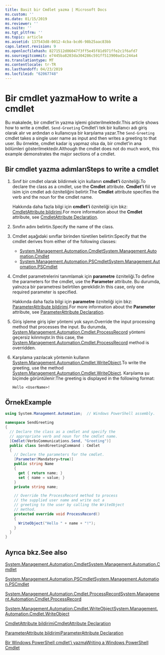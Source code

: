 ```yaml
---
title: Basit bir Cmdlet yazma | Microsoft Docs
ms.custom: ''
ms.date: 01/15/2019
ms.reviewer: ''
ms.suite: ''
ms.tgt_pltfrm: ''
ms.topic: article
ms.assetid: 137543d8-0012-4cba-bcd6-98b25aac83bb
caps.latest.revision: 9
ms.openlocfilehash: 8271512d06047f3ff5e45f81d971ffe2c1f6afd7
ms.sourcegitcommit: e7445ba8203da304286c591ff513900ad1c244a4
ms.translationtype: MT
ms.contentlocale: tr-TR
ms.lasthandoff: 04/23/2019
ms.locfileid: "62067748"
---
```

# <a name="how-to-write-a-cmdlet"></a><span data-ttu-id="5c61a-102">Bir cmdlet yazma</span><span class="sxs-lookup"><span data-stu-id="5c61a-102">How to write a cmdlet</span></span>

<span data-ttu-id="5c61a-103">Bu makalede, bir cmdlet'in yazma işlemi gösterilmektedir.</span><span class="sxs-lookup"><span data-stu-id="5c61a-103">This article shows how to write a cmdlet.</span></span> <span data-ttu-id="5c61a-104">`Send-Greeting` Cmdlet'i tek bir kullanıcı adı giriş olarak alır ve ardından o kullanıcıya bir karşılama yazar.</span><span class="sxs-lookup"><span data-stu-id="5c61a-104">The `Send-Greeting` cmdlet takes a single user name as input and then writes a greeting to that user.</span></span> <span data-ttu-id="5c61a-105">Bu örnekte, cmdlet kadar iş yapmaz olsa da, bir cmdlet'in ana bölümleri gösterilmektedir.</span><span class="sxs-lookup"><span data-stu-id="5c61a-105">Although the cmdlet does not do much work, this example demonstrates the major sections of a cmdlet.</span></span>

## <a name="steps-to-write-a-cmdlet"></a><span data-ttu-id="5c61a-106">Bir cmdlet yazma adımları</span><span class="sxs-lookup"><span data-stu-id="5c61a-106">Steps to write a cmdlet</span></span>

1. <span data-ttu-id="5c61a-107">Sınıf bir cmdlet olarak bildirmek için kullanın **cmdlet'i** özniteliği.</span><span class="sxs-lookup"><span data-stu-id="5c61a-107">To declare the class as a cmdlet, use the **Cmdlet** attribute.</span></span> <span data-ttu-id="5c61a-108">**Cmdlet'i** fiil ve isim için cmdlet adı özniteliğini belirtir.</span><span class="sxs-lookup"><span data-stu-id="5c61a-108">The **Cmdlet** attribute specifies the verb and the noun for the cmdlet name.</span></span>

   <span data-ttu-id="5c61a-109">Hakkında daha fazla bilgi için **cmdlet'i** özniteliği için bkz: [CmdletAttribute bildirimi](cmdlet-attribute-declaration.md).</span><span class="sxs-lookup"><span data-stu-id="5c61a-109">For more information about the **Cmdlet** attribute, see [CmdletAttribute Declaration](cmdlet-attribute-declaration.md).</span></span>

2. <span data-ttu-id="5c61a-110">Sınıfın adını belirtin.</span><span class="sxs-lookup"><span data-stu-id="5c61a-110">Specify the name of the class.</span></span>

3. <span data-ttu-id="5c61a-111">Cmdlet aşağıdaki sınıflar birinden türetilen belirtin:</span><span class="sxs-lookup"><span data-stu-id="5c61a-111">Specify that the cmdlet derives from either of the following classes:</span></span>

   * [<span data-ttu-id="5c61a-112">System.Management.Automation.Cmdlet</span><span class="sxs-lookup"><span data-stu-id="5c61a-112">System.Management.Automation.Cmdlet</span></span>](/dotnet/api/System.Management.Automation.Cmdlet)
   * [<span data-ttu-id="5c61a-113">System.Management.Automation.PSCmdlet</span><span class="sxs-lookup"><span data-stu-id="5c61a-113">System.Management.Automation.PSCmdlet</span></span>](/dotnet/api/System.Management.Automation.PSCmdlet)

4. <span data-ttu-id="5c61a-114">Cmdlet parametrelerini tanımlamak için **parametre** özniteliği.</span><span class="sxs-lookup"><span data-stu-id="5c61a-114">To define the parameters for the cmdlet, use the **Parameter** attribute.</span></span> <span data-ttu-id="5c61a-115">Bu durumda, yalnızca bir parametresi belirtilen gereklidir.</span><span class="sxs-lookup"><span data-stu-id="5c61a-115">In this case, only one required parameter is specified.</span></span>

   <span data-ttu-id="5c61a-116">Hakkında daha fazla bilgi için **parametre** özniteliği için bkz: [ParameterAttribute bildirimi](parameter-attribute-declaration.md).</span><span class="sxs-lookup"><span data-stu-id="5c61a-116">For more information about the **Parameter** attribute, see [ParameterAttribute Declaration](parameter-attribute-declaration.md).</span></span>

5. <span data-ttu-id="5c61a-117">Giriş işleme giriş işler yöntemi yok sayın.</span><span class="sxs-lookup"><span data-stu-id="5c61a-117">Override the input processing method that processes the input.</span></span> <span data-ttu-id="5c61a-118">Bu durumda, [System.Management.Automation.Cmdlet.ProcessRecord](/dotnet/api/System.Management.Automation.Cmdlet.ProcessRecord) yöntemi geçersiz kılınmıştır.</span><span class="sxs-lookup"><span data-stu-id="5c61a-118">In this case, the [System.Management.Automation.Cmdlet.ProcessRecord](/dotnet/api/System.Management.Automation.Cmdlet.ProcessRecord) method is overridden.</span></span>

6. <span data-ttu-id="5c61a-119">Karşılama yazılacak yöntemin kullanın [System.Management.Automation.Cmdlet.WriteObject](/dotnet/api/System.Management.Automation.Cmdlet.WriteObject).</span><span class="sxs-lookup"><span data-stu-id="5c61a-119">To write the greeting, use the method [System.Management.Automation.Cmdlet.WriteObject](/dotnet/api/System.Management.Automation.Cmdlet.WriteObject).</span></span>
   <span data-ttu-id="5c61a-120">Karşılama şu biçimde görüntülenir:</span><span class="sxs-lookup"><span data-stu-id="5c61a-120">The greeting is displayed in the following format:</span></span>

   ```Output
   Hello <UserName>!
   ```

## <a name="example"></a><span data-ttu-id="5c61a-121">Örnek</span><span class="sxs-lookup"><span data-stu-id="5c61a-121">Example</span></span>

```csharp
using System.Management.Automation;  // Windows PowerShell assembly.

namespace SendGreeting
{
  // Declare the class as a cmdlet and specify the
  // appropriate verb and noun for the cmdlet name.
  [Cmdlet(VerbsCommunications.Send, "Greeting")]
  public class SendGreetingCommand : Cmdlet
  {
    // Declare the parameters for the cmdlet.
    [Parameter(Mandatory=true)]
    public string Name
    {
      get { return name; }
      set { name = value; }
    }
    private string name;

    // Override the ProcessRecord method to process
    // the supplied user name and write out a
    // greeting to the user by calling the WriteObject
    // method.
    protected override void ProcessRecord()
    {
      WriteObject("Hello " + name + "!");
    }
  }
}
```

## <a name="see-also"></a><span data-ttu-id="5c61a-122">Ayrıca bkz.</span><span class="sxs-lookup"><span data-stu-id="5c61a-122">See also</span></span>

[<span data-ttu-id="5c61a-123">System.Management.Automation.Cmdlet</span><span class="sxs-lookup"><span data-stu-id="5c61a-123">System.Management.Automation.Cmdlet</span></span>](/dotnet/api/System.Management.Automation.Cmdlet)

[<span data-ttu-id="5c61a-124">System.Management.Automation.PSCmdlet</span><span class="sxs-lookup"><span data-stu-id="5c61a-124">System.Management.Automation.PSCmdlet</span></span>](/dotnet/api/System.Management.Automation.PSCmdlet)

[<span data-ttu-id="5c61a-125">System.Management.Automation.Cmdlet.ProcessRecord</span><span class="sxs-lookup"><span data-stu-id="5c61a-125">System.Management.Automation.Cmdlet.ProcessRecord</span></span>](/dotnet/api/System.Management.Automation.Cmdlet.ProcessRecord)

[<span data-ttu-id="5c61a-126">System.Management.Automation.Cmdlet.WriteObject</span><span class="sxs-lookup"><span data-stu-id="5c61a-126">System.Management.Automation.Cmdlet.WriteObject</span></span>](/dotnet/api/System.Management.Automation.Cmdlet.WriteObject)

[<span data-ttu-id="5c61a-127">CmdletAttribute bildirimi</span><span class="sxs-lookup"><span data-stu-id="5c61a-127">CmdletAttribute Declaration</span></span>](cmdlet-attribute-declaration.md)

[<span data-ttu-id="5c61a-128">ParameterAttribute bildirimi</span><span class="sxs-lookup"><span data-stu-id="5c61a-128">ParameterAttribute Declaration</span></span>](parameter-attribute-declaration.md)

[<span data-ttu-id="5c61a-129">Bir Windows PowerShell cmdlet'i yazma</span><span class="sxs-lookup"><span data-stu-id="5c61a-129">Writing a Windows PowerShell Cmdlet</span></span>](writing-a-windows-powershell-cmdlet.md)